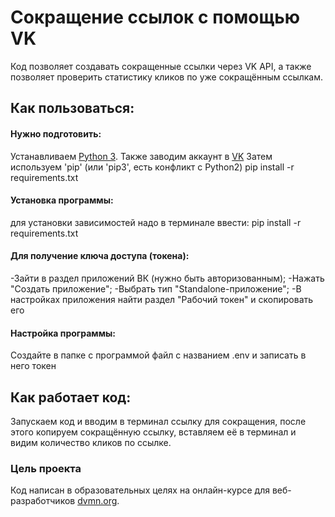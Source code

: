 # Сокращение ссылок с помощью VK

Код позволяет создавать сокращенные ссылки через VK API, а также позволяет проверить статистику кликов по уже сокращённым ссылкам.

## Как пользоваться:

#### Нужно подготовить:

 Устанавливаем [Python 3](https://www.python.org/downloads/). Также заводим аккаунт в [VK](https://vk.com)
 Затем используем 'pip' (или 'pip3', есть конфликт с Python2)
 pip install -r requirements.txt

#### Установка программы:

для установки зависимостей надо в терминале ввести:
pip install -r requirements.txt

 #### Для получение ключа доступа (токена):

-Зайти в раздел приложений ВК (нужно быть авторизованным);
-Нажать "Создать приложение";
-Выбрать тип "Standalone-приложение";
-В настройках приложения найти раздел "Рабочий токен" и скопировать его

#### Настройка программы:
Создайте в папке с программой файл с названием .env и записать в него токен

## Как работает код:
 
 Запускаем код и вводим в терминал ссылку для сокращения, после этого копируем сокращённую ссылку, вставляем её в терминал и видим количество кликов по ссылке.

### Цель проекта

 Код написан в образовательных целях на онлайн-курсе для веб-разработчиков [dvmn.org](https://dvmn.org/).
